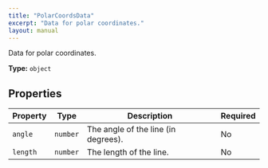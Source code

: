 ```yaml
---
title: "PolarCoordsData"
excerpt: "Data for polar coordinates."
layout: manual
---
```


Data for polar coordinates.

**Type:** `object`





## Properties

| Property | Type | Description | Required |
|----------|------|-------------|----------|
| `angle` |`number`| The angle of the line (in degrees). | No |
| `length` |`number`| The length of the line. | No |



